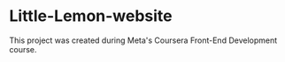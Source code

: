 # Little-Lemon-website
This project was created during Meta's Coursera Front-End Development course.
